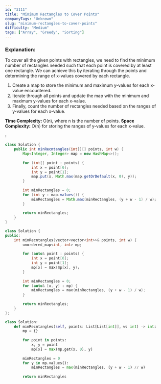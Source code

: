```yaml
---
id: "3111"
title: "Minimum Rectangles to Cover Points"
companyTags: "Unknown"
slug: "minimum-rectangles-to-cover-points"
difficulty: "Medium"
tags: ["Array", "Greedy", "Sorting"]
---
```


### Explanation:
To cover all the given points with rectangles, we need to find the minimum number of rectangles needed such that each point is covered by at least one rectangle. We can achieve this by iterating through the points and determining the range of x-values covered by each rectangle.

1. Create a map to store the minimum and maximum y-values for each x-value encountered.
2. Iterate through all points and update the map with the minimum and maximum y-values for each x-value.
3. Finally, count the number of rectangles needed based on the ranges of y-values for each x-value.

**Time Complexity:** O(n), where n is the number of points.
**Space Complexity:** O(n) for storing the ranges of y-values for each x-value.

:

```java
class Solution {
    public int minRecntangles(int[][] points, int w) {
        Map<Integer, Integer> map = new HashMap<>();
        
        for (int[] point : points) {
            int x = point[0];
            int y = point[1];
            map.put(x, Math.max(map.getOrDefault(x, 0), y));
        }
        
        int minRectangles = 0;
        for (int y : map.values()) {
            minRectangles = Math.max(minRectangles, (y + w - 1) / w);
        }
        
        return minRectangles;
    }
}
```

```cpp
class Solution {
public:
    int minRecntangles(vector<vector<int>>& points, int w) {
        unordered_map<int, int> mp;
        
        for (auto& point : points) {
            int x = point[0];
            int y = point[1];
            mp[x] = max(mp[x], y);
        }
        
        int minRectangles = 0;
        for (auto& [x, y] : mp) {
            minRectangles = max(minRectangles, (y + w - 1) / w);
        }
        
        return minRectangles;
    }
};
```

```python
class Solution:
    def minRecntangles(self, points: List[List[int]], w: int) -> int:
        mp = {}
        
        for point in points:
            x, y = point
            mp[x] = max(mp.get(x, 0), y)
        
        minRectangles = 0
        for y in mp.values():
            minRectangles = max(minRectangles, (y + w - 1) // w)
        
        return minRectangles
```